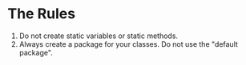
# The Rules

1. Do not create static variables or static methods.
2. Always create a package for your classes. Do not use the "default package".